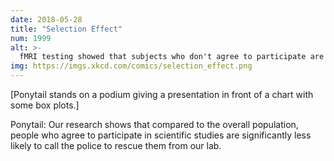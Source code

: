 ```yaml
---
date: 2018-05-28
title: "Selection Effect"
num: 1999
alt: >-
  fMRI testing showed that subjects who don't agree to participate are much more likely to escape from the machine mid-scan.
img: https://imgs.xkcd.com/comics/selection_effect.png
---
```

[Ponytail stands on a podium giving a presentation in front of a chart with some box plots.]

Ponytail: Our research shows that compared to the overall population, people who agree to participate in scientific studies are significantly less likely to call the police to rescue them from our lab.